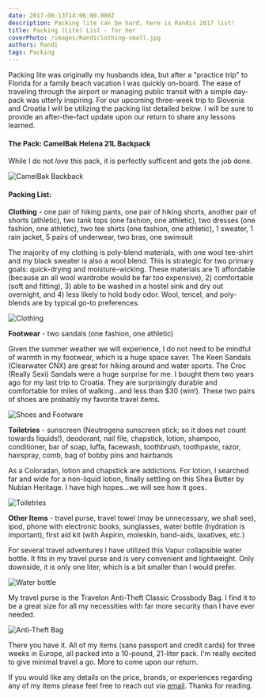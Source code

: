 ```yaml
---
date: 2017-08-13T14:06:00.000Z 
description: Packing lite can be hard, here is Randis 2017 list!
title: Packing (Lite) List - for her
coverPhoto: /images/Randiclothing-small.jpg
authors: Randi
tags: Packing
---
```

Packing lite was originally my husbands idea, but after a "practice trip" to Florida for a family beach vacation I was quickly on-board. The ease of traveling through the airport or managing public transit with a simple day-pack was utterly inspiring. For our upcoming three-week trip to Slovenia and Croatia I will be utilizing the packing list detailed below. I will be sure to provide an after-the-fact update upon our return to share any lessons learned.

#### The Pack: CamelBak Helena 21L Backpack

While I do not _love_ this pack, it is perfectly sufficent and gets the job done.

![CamelBak Backback](/images/RandiPack-small-1.jpg)

#### Packing List:

**Clothing** - one pair of hiking pants, one pair of hiking shorts, another pair of shorts (athletic), two tank tops (one fashion, one athletic), two dresses (one fashion, one athletic), two tee shirts (one fashion, one athletic), 1 sweater, 1 rain jacket, 5 pairs of underwear, two bras, one swimsuit

The majority of my clothing is poly-blend materials, with one wool tee-shirt and my black sweater is also a wool blend. This is strategic for two primary goals: quick-drying and moisture-wicking. These materials are 1) affordable (because an all wool wardrobe would be far too expensive), 2) comfortable (soft and fitting), 3) able to be washed in a hostel sink and dry out overnight, and 4) less likely to hold body odor. Wool, tencel, and poly-blends are by typical go-to preferences.

![Clothing](/images/Randiclothing-small.jpg)

**Footwear** - two sandals (one fashion, one athletic)

Given the summer weather we will experience, I do not need to be mindful of warmth in my footwear, which is a huge space saver. The Keen Sandals (Clearwater CNX) are great for hiking around and water sports. The Croc (Really Sexi) Sandals were a huge surprise for me. I bought them two years ago for my last trip to Croatia. They are surprisingly durable and comfortable for miles of walking...and less than $30 (win!). These two pairs of shoes are probably my favorite travel items.

![Shoes and Footware](/images/randifootwear-small.jpg)

**Toiletries** - sunscreen (Neutrogena sunscreen stick; so it does not count towards liquids!), deodorant, nail file, chapstick, lotion, shampoo, conditioner, bar of soap, luffa, facewash, toothbrush, toothpaste, razor, hairspray, comb, bag of bobby pins and hairbands

As a Coloradan, lotion and chapstick are addictions. For lotion, I searched far and wide for a non-liquid lotion, finally settling on this Shea Butter by Nubian Heritage. I have high hopes...we will see how it goes.

![Toiletries](/images/RandiToiletries-small.jpg)

**Other Items** - travel purse, travel towel (may be unnecessary, we shall see), ipod, phone with electronic books, sunglasses, water bottle (hydration is important), first aid kit (with Aspirin, moleskin, band-aids, laxatives, etc.)

For several travel adventures I have utilized this Vapur collapsible water bottle. It fits in my travel purse and is very convenient and lightweight. Only downside, it is only one liter, which is a bit smaller than I would prefer.

![Water bottle](/images/randiWaterBottleSmall.jpg)

My travel purse is the Travelon Anti-Theft Classic Crossbody Bag. I find it to be a great size for all my necessities with far more security than I have ever needed.

![Anti-Theft Bag](/images/randiBag-small.jpg)

There you have it. All of my items (sans passport and credit cards) for three weeks in Europe, all packed into a 10-pound, 21-liter pack. I'm really excited to give minimal travel a go. More to come upon our return.

If you would like any details on the price, brands, or experiences regarding any of my items please feel free to reach out via [email](mailto:travelsaveandbemerry@gmail.com). Thanks for reading.
